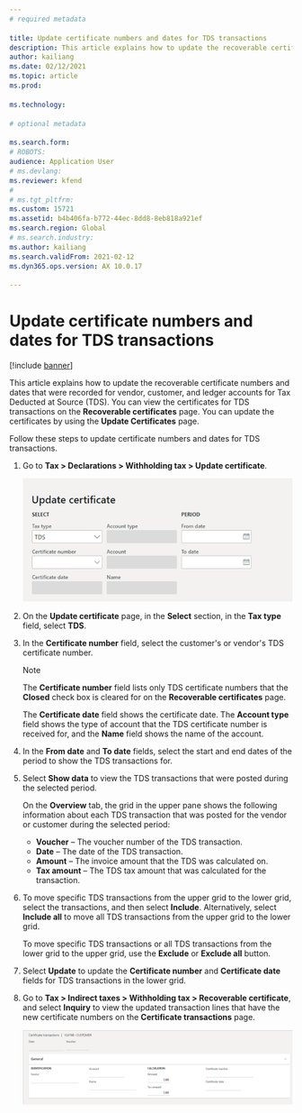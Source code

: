 ```yaml
---
# required metadata

title: Update certificate numbers and dates for TDS transactions
description: This article explains how to update the recoverable certificate numbers and dates that were recorded for vendor, customer, and ledger accounts for Tax Deducted at Source (TDS).
author: kailiang
ms.date: 02/12/2021
ms.topic: article
ms.prod: 

ms.technology: 

# optional metadata

ms.search.form: 
# ROBOTS: 
audience: Application User
# ms.devlang: 
ms.reviewer: kfend
# 
# ms.tgt_pltfrm: 
ms.custom: 15721
ms.assetid: b4b406fa-b772-44ec-8dd8-8eb818a921ef
ms.search.region: Global
# ms.search.industry: 
ms.author: kailiang
ms.search.validFrom: 2021-02-12
ms.dyn365.ops.version: AX 10.0.17

---
```


# Update certificate numbers and dates for TDS transactions

[!include [banner](../includes/banner.md)]

This article explains how to update the recoverable certificate numbers and dates that were recorded for vendor, customer, and ledger accounts for Tax Deducted at Source (TDS). You can view the certificates for TDS transactions on the **Recoverable certificates** page. You can update the certificates by using the **Update Certificates** page.

Follow these steps to update certificate numbers and dates for TDS transactions.

1. Go to **Tax \> Declarations \> Withholding tax \> Update certificate**.

    [![Update certificate page.](./media/apac-ind-TDS-45.png)](./media/apac-ind-TDS-45.png)

2. On the **Update certificate** page, in the **Select** section, in the **Tax type** field, select **TDS**.
3. In the **Certificate number** field, select the customer's or vendor's TDS certificate number.

    > [!NOTE]
    > The **Certificate number** field lists only TDS certificate numbers that the **Closed** check box is cleared for on the **Recoverable certificates** page.

    The **Certificate date** field shows the certificate date. The **Account type** field shows the type of account that the TDS certificate number is received for, and the **Name** field shows the name of the account.

5. In the **From date** and **To date** fields, select the start and end dates of the period to show the TDS transactions for.
6. Select **Show data** to view the TDS transactions that were posted during the selected period.

    On the **Overview** tab, the grid in the upper pane shows the following information about each TDS transaction that was posted for the vendor or customer during the selected period:

    - **Voucher** – The voucher number of the TDS transaction.
    - **Date** – The date of the TDS transaction.
    - **Amount** – The invoice amount that the TDS was calculated on.
    - **Tax amount** – The TDS tax amount that was calculated for the transaction.

7. To move specific TDS transactions from the upper grid to the lower grid, select the transactions, and then select **Include**. Alternatively, select **Include all** to move all TDS transactions from the upper grid to the lower grid.

    To move specific TDS transactions or all TDS transactions from the lower grid to the upper grid, use the **Exclude** or **Exclude all** button.

8. Select **Update** to update the **Certificate number** and **Certificate date** fields for TDS transactions in the lower grid.
10. Go to **Tax \> Indirect taxes \> Withholding tax \> Recoverable certificate**, and select **Inquiry** to view the updated transaction lines that have the new certificate numbers on the **Certificate transactions** page.

    [![Certificate transactions page.](./media/apac-ind-TDS-46.png)](./media/apac-ind-TDS-46.png)
